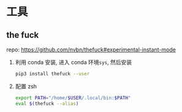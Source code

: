 # 工具

## the fuck

repo: https://github.com/nvbn/thefuck#experimental-instant-mode

1. 利用 conda 安装, 进入 conda 环境`sys`, 然后安装

   ```bash
   pip3 install thefuck --user
   ```

2. 配置 zsh

   ```bash
   export PATH="/home/$USER/.local/bin:$PATH"
   eval $(thefuck --alias)
   ```
